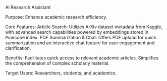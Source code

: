 AI Research Assistant 

Purpose: Enhance academic research efficiency.

Core Features:
Article Search: Utilizes ArXiv dataset metadata from Kaggle, with advanced search capabilities powered by embeddings stored in Pinecone index.
PDF Summarization & Chat: Offers PDF upload for quick summarization and an interactive chat feature for user engagement and clarification.

Benefits:
Facilitates quick access to relevant academic articles.
Simplifies the comprehension of complex scholarly material.

Target Users: Researchers, students, and academics.
